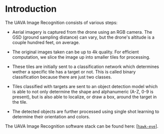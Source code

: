 # Introduction

The UAVA Image Recognition consists of various steps:

- Aerial imagery is captured from the drone using an RGB camera. The GSD 
(ground sampling distance) can vary, but the drone's altitude is a couple hundred feet,
on average.

- The original images taken can be up to 4k quality. For efficient computation, we slice
the image up into smaller tiles for processing.

- These tiles are initially sent to a classification network which determines wether a
specific tile has a target or not. This is called binary classification because there are
just two classes.

- Tiles classified with targets are sent to an object detection model which is able to
not only determine the shape and alphanumeric (A-Z, 0-9 is present), but is also able to
localize, or draw a box, around the target in the tile.

- The detected objects are further processed using single shot learning to determine
their orientation and colors.

The UAVA Image Recognition software stack can be found here:
[[`hawk-eye`](https://github.com/uavaustin/hawk-eye)].